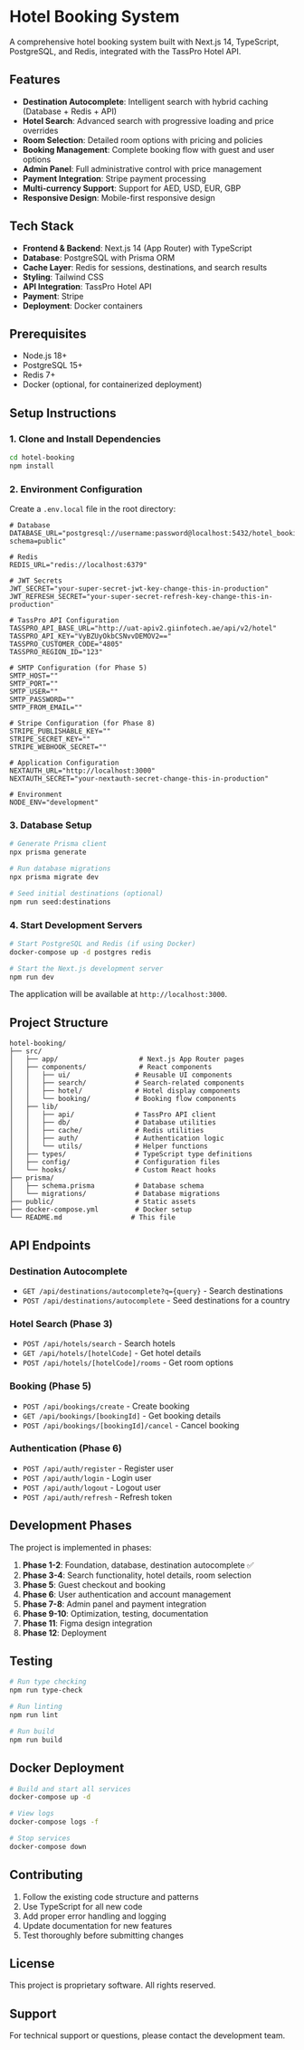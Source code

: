 # Hotel Booking System

A comprehensive hotel booking system built with Next.js 14, TypeScript, PostgreSQL, and Redis, integrated with the TassPro Hotel API.

## Features

- **Destination Autocomplete**: Intelligent search with hybrid caching (Database + Redis + API)
- **Hotel Search**: Advanced search with progressive loading and price overrides
- **Room Selection**: Detailed room options with pricing and policies
- **Booking Management**: Complete booking flow with guest and user options
- **Admin Panel**: Full administrative control with price management
- **Payment Integration**: Stripe payment processing
- **Multi-currency Support**: Support for AED, USD, EUR, GBP
- **Responsive Design**: Mobile-first responsive design

## Tech Stack

- **Frontend & Backend**: Next.js 14 (App Router) with TypeScript
- **Database**: PostgreSQL with Prisma ORM
- **Cache Layer**: Redis for sessions, destinations, and search results
- **Styling**: Tailwind CSS
- **API Integration**: TassPro Hotel API
- **Payment**: Stripe
- **Deployment**: Docker containers

## Prerequisites

- Node.js 18+ 
- PostgreSQL 15+
- Redis 7+
- Docker (optional, for containerized deployment)

## Setup Instructions

### 1. Clone and Install Dependencies

```bash
cd hotel-booking
npm install
```

### 2. Environment Configuration

Create a `.env.local` file in the root directory:

```env
# Database
DATABASE_URL="postgresql://username:password@localhost:5432/hotel_booking?schema=public"

# Redis
REDIS_URL="redis://localhost:6379"

# JWT Secrets
JWT_SECRET="your-super-secret-jwt-key-change-this-in-production"
JWT_REFRESH_SECRET="your-super-secret-refresh-key-change-this-in-production"

# TassPro API Configuration
TASSPRO_API_BASE_URL="http://uat-apiv2.giinfotech.ae/api/v2/hotel"
TASSPRO_API_KEY="VyBZUyOkbCSNvvDEMOV2=="
TASSPRO_CUSTOMER_CODE="4805"
TASSPRO_REGION_ID="123"

# SMTP Configuration (for Phase 5)
SMTP_HOST=""
SMTP_PORT=""
SMTP_USER=""
SMTP_PASSWORD=""
SMTP_FROM_EMAIL=""

# Stripe Configuration (for Phase 8)
STRIPE_PUBLISHABLE_KEY=""
STRIPE_SECRET_KEY=""
STRIPE_WEBHOOK_SECRET=""

# Application Configuration
NEXTAUTH_URL="http://localhost:3000"
NEXTAUTH_SECRET="your-nextauth-secret-change-this-in-production"

# Environment
NODE_ENV="development"
```

### 3. Database Setup

```bash
# Generate Prisma client
npx prisma generate

# Run database migrations
npx prisma migrate dev

# Seed initial destinations (optional)
npm run seed:destinations
```

### 4. Start Development Servers

```bash
# Start PostgreSQL and Redis (if using Docker)
docker-compose up -d postgres redis

# Start the Next.js development server
npm run dev
```

The application will be available at `http://localhost:3000`.

## Project Structure

```
hotel-booking/
├── src/
│   ├── app/                    # Next.js App Router pages
│   ├── components/             # React components
│   │   ├── ui/                # Reusable UI components
│   │   ├── search/            # Search-related components
│   │   ├── hotel/             # Hotel display components
│   │   └── booking/           # Booking flow components
│   ├── lib/
│   │   ├── api/               # TassPro API client
│   │   ├── db/                # Database utilities
│   │   ├── cache/             # Redis utilities
│   │   ├── auth/              # Authentication logic
│   │   └── utils/             # Helper functions
│   ├── types/                 # TypeScript type definitions
│   ├── config/                # Configuration files
│   └── hooks/                 # Custom React hooks
├── prisma/
│   ├── schema.prisma          # Database schema
│   └── migrations/            # Database migrations
├── public/                    # Static assets
├── docker-compose.yml         # Docker setup
└── README.md                 # This file
```

## API Endpoints

### Destination Autocomplete
- `GET /api/destinations/autocomplete?q={query}` - Search destinations
- `POST /api/destinations/autocomplete` - Seed destinations for a country

### Hotel Search (Phase 3)
- `POST /api/hotels/search` - Search hotels
- `GET /api/hotels/[hotelCode]` - Get hotel details
- `POST /api/hotels/[hotelCode]/rooms` - Get room options

### Booking (Phase 5)
- `POST /api/bookings/create` - Create booking
- `GET /api/bookings/[bookingId]` - Get booking details
- `POST /api/bookings/[bookingId]/cancel` - Cancel booking

### Authentication (Phase 6)
- `POST /api/auth/register` - Register user
- `POST /api/auth/login` - Login user
- `POST /api/auth/logout` - Logout user
- `POST /api/auth/refresh` - Refresh token

## Development Phases

The project is implemented in phases:

1. **Phase 1-2**: Foundation, database, destination autocomplete ✅
2. **Phase 3-4**: Search functionality, hotel details, room selection
3. **Phase 5**: Guest checkout and booking
4. **Phase 6**: User authentication and account management
5. **Phase 7-8**: Admin panel and payment integration
6. **Phase 9-10**: Optimization, testing, documentation
7. **Phase 11**: Figma design integration
8. **Phase 12**: Deployment

## Testing

```bash
# Run type checking
npm run type-check

# Run linting
npm run lint

# Run build
npm run build
```

## Docker Deployment

```bash
# Build and start all services
docker-compose up -d

# View logs
docker-compose logs -f

# Stop services
docker-compose down
```

## Contributing

1. Follow the existing code structure and patterns
2. Use TypeScript for all new code
3. Add proper error handling and logging
4. Update documentation for new features
5. Test thoroughly before submitting changes

## License

This project is proprietary software. All rights reserved.

## Support

For technical support or questions, please contact the development team.